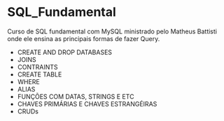 # SQL_Fundamental

Curso de SQL fundamental com MySQL ministrado pelo Matheus Battisti onde ele ensina as principais formas de fazer Query.

* CREATE AND DROP DATABASES
* JOINS
* CONTRAINTS
* CREATE TABLE
* WHERE
* ALIAS
* FUNÇÕES COM DATAS, STRINGS E ETC
* CHAVES PRIMÁRIAS E CHAVES ESTRANGÉIRAS
* CRUDs
